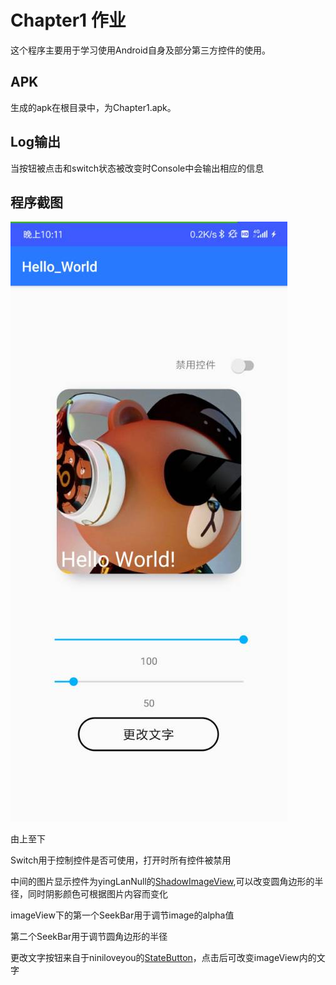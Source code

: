 # Chapter1 作业

这个程序主要用于学习使用Android自身及部分第三方控件的使用。

## APK
生成的apk在根目录中，为Chapter1.apk。

## Log输出
当按钮被点击和switch状态被改变时Console中会输出相应的信息

## 程序截图
![avatar](./image/image.jpg)

由上至下

Switch用于控制控件是否可使用，打开时所有控件被禁用

中间的图片显示控件为yingLanNull的[ShadowImageView](https://github.com/yingLanNull/ShadowImageView),可以改变圆角边形的半径，同时阴影颜色可根据图片内容而变化

imageView下的第一个SeekBar用于调节image的alpha值

第二个SeekBar用于调节圆角边形的半径

更改文字按钮来自于niniloveyou的[StateButton](https://github.com/niniloveyou/StateButton)，点击后可改变imageView内的文字


